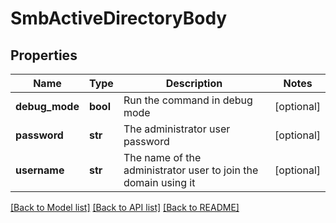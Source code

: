 # SmbActiveDirectoryBody

## Properties
Name | Type | Description | Notes
------------ | ------------- | ------------- | -------------
**debug_mode** | **bool** | Run the command in debug mode | [optional] 
**password** | **str** | The administrator user password | [optional] 
**username** | **str** | The name of the administrator user to join the domain using it | [optional] 

[[Back to Model list]](../README.md#documentation-for-models) [[Back to API list]](../README.md#documentation-for-api-endpoints) [[Back to README]](../README.md)

